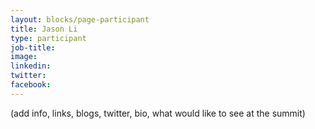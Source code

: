 ```yaml
---
layout: blocks/page-participant
title: Jason Li
type: participant
job-title:
image: 
linkedin:
twitter:
facebook:
---
```


(add info, links, blogs, twitter, bio, what would like to see at the summit)
